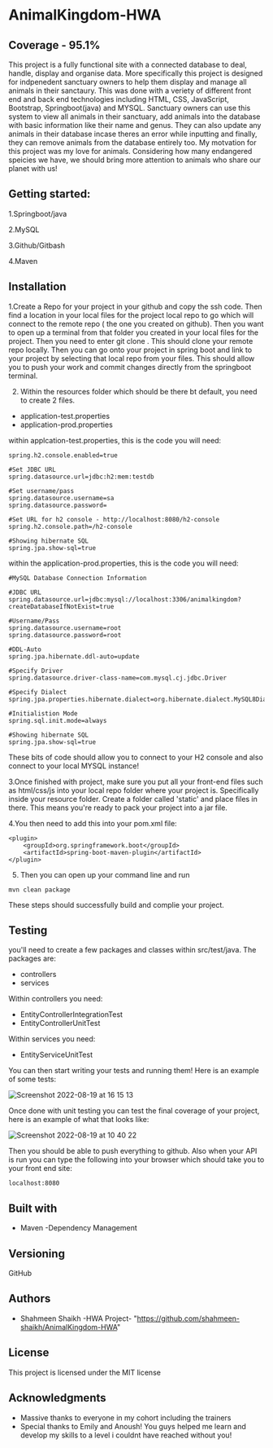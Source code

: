 # AnimalKingdom-HWA
## Coverage - 95.1%

This project is a fully functional site with a connected database to deal, handle, display and organise data. More specifically this project is designed for indpenedent sanctuary owners to help them display and manage all animals in their sanctaury. This was done with a veriety of different front end and back end technologies including HTML, CSS, JavaScript, Bootstrap, Springboot(java) and MYSQL. Sanctuary owners can use this system to view all animals in their sanctuary, add animals into the database with basic information like their name and genus. They can also update any animals in their database incase theres an error while inputting and finally, they can remove animals from the database entirely too. My motvation for this project was my love for animals. Considering how many endangered speicies we have, we should bring more attention to animals who share our planet with us!

## Getting started:

1.Springboot/java

2.MySQL

3.Github/Gitbash

4.Maven


## Installation

1.Create a Repo for your project in your github and copy the ssh code. Then find a location in your local files for the project local repo to go which will connect to the remote repo ( the one you created on github). Then you want to open up a terminal from that folder you created in your local files for the project. Then you need to enter git clone <ssh code> . This should clone your remote repo locally. Then you can go onto your project in spring boot and link to your project by selecting that local repo from your files. This should allow you to push your work and commit changes directly from the springboot terminal.


2. Within the resources folder which should be there bt default, you need to create 2 files. 

- application-test.properties
- application-prod.properties

within applcation-test.properties, this is the code you will need:

```
spring.h2.console.enabled=true

#Set JDBC URL
spring.datasource.url=jdbc:h2:mem:testdb

#Set username/pass
spring.datasource.username=sa
spring.datasource.password=

#Set URL for h2 console - http://localhost:8080/h2-console
spring.h2.console.path=/h2-console

#Showing hibernate SQL
spring.jpa.show-sql=true
```


within the application-prod.properties, this is the code you will need:

```
#MySQL Database Connection Information

#JDBC URL
spring.datasource.url=jdbc:mysql://localhost:3306/animalkingdom?createDatabaseIfNotExist=true

#Username/Pass
spring.datasource.username=root
spring.datasource.password=root

#DDL-Auto
spring.jpa.hibernate.ddl-auto=update

#Specify Driver
spring.datasource.driver-class-name=com.mysql.cj.jdbc.Driver

#Specify Dialect
spring.jpa.properties.hibernate.dialect=org.hibernate.dialect.MySQL8Dialect

#Initialistion Mode
spring.sql.init.mode=always

#Showing hibernate SQL
spring.jpa.show-sql=true
```

These bits of code should allow you to connect to your H2 console and also connect to your local MYSQL instance!


3.Once finished with project, make sure you put all your front-end files such as html/css/js into your local repo folder where your project is. Specifically inside your resource folder. Create a folder called 'static' and place files in there. This means you're ready to pack your project into a jar file.


4.You then need to add this into your pom.xml file:
```
<plugin>
	<groupId>org.springframework.boot</groupId>
	<artifactId>spring-boot-maven-plugin</artifactId>
</plugin>
```

5. Then you can open up your command line and run 
```
mvn clean package
```
These steps should successfully build and complie your project.

## Testing

you'll need to create a few packages and classes within src/test/java. The packages are:

- controllers
- services

Within controllers you need:
- EntityControllerIntegrationTest
- EntityControllerUnitTest

Within services you need:
- EntityServiceUnitTest

You can then start writing your tests and running them!
Here is an example of some tests:


![Screenshot 2022-08-19 at 16 15 13](https://user-images.githubusercontent.com/54635517/185651110-52c48b3c-b633-4661-9892-449f04795b3e.png)


Once done with unit testing you can test the final coverage of your project, here is an example of what that looks like:

![Screenshot 2022-08-19 at 10 40 22](https://user-images.githubusercontent.com/54635517/185651238-43d27654-adc3-4dea-a602-b13004f7baca.png)


Then you should be able to push everything to github. Also when your API is run you can type the following into your browser which should take you to your front end site:

```
localhost:8080
```

## Built with
- Maven -Dependency Management

## Versioning

GitHub

## Authors

- Shahmeen Shaikh -HWA Project- "https://github.com/shahmeen-shaikh/AnimalKingdom-HWA"


## License

This project is licensed under the MIT license


## Acknowledgments

- Massive thanks to everyone in my cohort including the trainers
- Special thanks to Emily and Anoush!
You guys helped me learn and develop my skills to a level i couldnt have reached without you!


